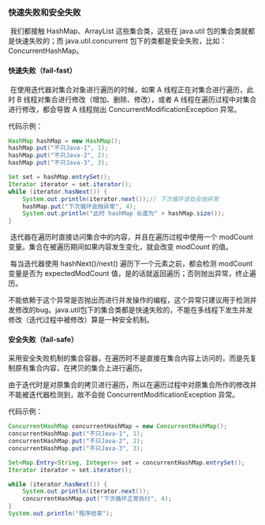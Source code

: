 ### 快速失败和安全失败

​	我们都接触 HashMap、ArrayList 这些集合类，这些在 java.util 包的集合类就都是快速失败的；而 java.util.concurrent 包下的类都是安全失败，比如：ConcurrentHashMap。

#### 快速失败（fail-fast）

​	在使用迭代器对集合对象进行遍历的时候，如果 A 线程正在对集合进行遍历，此时 B 线程对集合进行修改（增加、删除、修改），或者 A 线程在遍历过程中对集合进行修改，都会导致 A 线程抛出 ConcurrentModificationException 异常。

代码示例：

```java
HashMap hashMap = new HashMap();
hashMap.put("不只Java-1", 1);
hashMap.put("不只Java-2", 2);
hashMap.put("不只Java-3", 3);

Set set = hashMap.entrySet();
Iterator iterator = set.iterator();
while (iterator.hasNext()) {
    System.out.println(iterator.next());// 下次循环该处会抛异常
    hashMap.put("下次循环会抛异常", 4);
    System.out.println("此时 hashMap 长度为" + hashMap.size());
}
```

​	迭代器在遍历时直接访问集合中的内容，并且在遍历过程中使用一个 modCount 变量。集合在被遍历期间如果内容发生变化，就会改变 modCount 的值。

​	每当迭代器使用 hashNext()/next() 遍历下一个元素之前，都会检测 modCount 变量是否为 expectedModCount 值，是的话就返回遍历；否则抛出异常，终止遍历。

​	不能依赖于这个异常是否抛出而进行并发操作的编程，这个异常只建议用于检测并发修改的bug。java.util包下的集合类都是快速失败的，不能在多线程下发生并发修改（迭代过程中被修改）算是一种安全机制。

#### 安全失败（fail-safe）

​	采用安全失败机制的集合容器，在遍历时不是直接在集合内容上访问的，而是先复制原有集合内容，在拷贝的集合上进行遍历。

​	由于迭代时是对原集合的拷贝进行遍历，所以在遍历过程中对原集合所作的修改并不能被迭代器检测到，故不会抛 ConcurrentModificationException 异常。

代码示例：

```java
ConcurrentHashMap concurrentHashMap = new ConcurrentHashMap();
concurrentHashMap.put("不只Java-1", 1);
concurrentHashMap.put("不只Java-2", 2);
concurrentHashMap.put("不只Java-3", 3);

Set<Map.Entry<String, Integer>> set = concurrentHashMap.entrySet();
Iterator iterator = set.iterator();

while (iterator.hasNext()) {
    System.out.println(iterator.next());
    concurrentHashMap.put("下次循环正常执行", 4);
}
System.out.println("程序结束");
```

